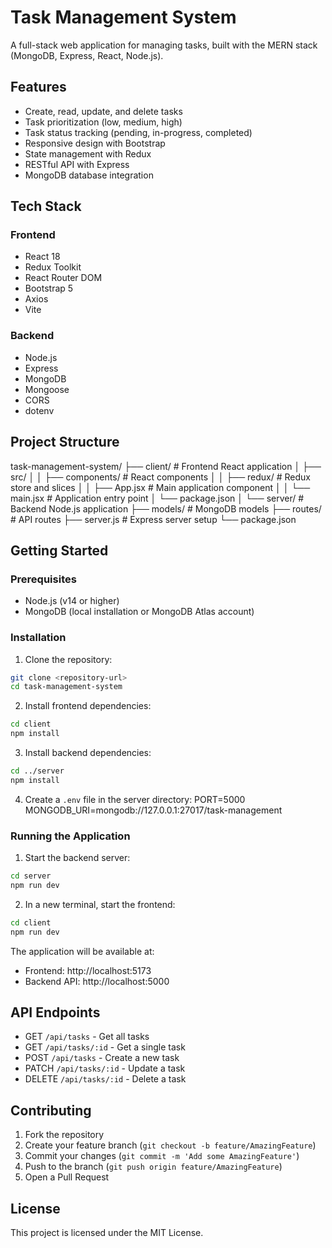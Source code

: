# Task Management System

A full-stack web application for managing tasks, built with the MERN stack (MongoDB, Express, React, Node.js).

## Features

- Create, read, update, and delete tasks
- Task prioritization (low, medium, high)
- Task status tracking (pending, in-progress, completed)
- Responsive design with Bootstrap
- State management with Redux
- RESTful API with Express
- MongoDB database integration

## Tech Stack

### Frontend

- React 18
- Redux Toolkit
- React Router DOM
- Bootstrap 5
- Axios
- Vite

### Backend

- Node.js
- Express
- MongoDB
- Mongoose
- CORS
- dotenv

## Project Structure

task-management-system/
├── client/ # Frontend React application
│ ├── src/
│ │ ├── components/ # React components
│ │ ├── redux/ # Redux store and slices
│ │ ├── App.jsx # Main application component
│ │ └── main.jsx # Application entry point
│ └── package.json
│
└── server/ # Backend Node.js application
├── models/ # MongoDB models
├── routes/ # API routes
├── server.js # Express server setup
└── package.json

## Getting Started

### Prerequisites

- Node.js (v14 or higher)
- MongoDB (local installation or MongoDB Atlas account)

### Installation

1. Clone the repository:

```bash
git clone <repository-url>
cd task-management-system
```

2. Install frontend dependencies:

```bash
cd client
npm install
```

3. Install backend dependencies:

```bash
cd ../server
npm install
```

4. Create a `.env` file in the server directory:
   PORT=5000
   MONGODB_URI=mongodb://127.0.0.1:27017/task-management

### Running the Application

1. Start the backend server:

```bash
cd server
npm run dev
```

2. In a new terminal, start the frontend:

```bash
cd client
npm run dev
```

The application will be available at:

- Frontend: http://localhost:5173
- Backend API: http://localhost:5000

## API Endpoints

- GET `/api/tasks` - Get all tasks
- GET `/api/tasks/:id` - Get a single task
- POST `/api/tasks` - Create a new task
- PATCH `/api/tasks/:id` - Update a task
- DELETE `/api/tasks/:id` - Delete a task

## Contributing

1. Fork the repository
2. Create your feature branch (`git checkout -b feature/AmazingFeature`)
3. Commit your changes (`git commit -m 'Add some AmazingFeature'`)
4. Push to the branch (`git push origin feature/AmazingFeature`)
5. Open a Pull Request

## License

This project is licensed under the MIT License.
